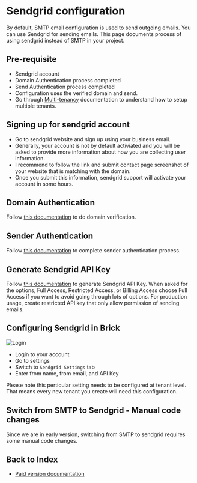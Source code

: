 # Sendgrid configuration
By default, SMTP email configuration is used to send outgoing emails. You can use Sendgrid for sending emails. This page documents process of using sendgrid instead of SMTP in your project.

## Pre-requisite
- Sendgrid account
- Domain Authentication process completed
- Send Authentication process completed
- Configuration uses the verified domain and send.
- Go through [Multi-tenancy](./multi-tenancy.md) documentation to understand how to setup multiple tenants.

## Signing up for sendgrid account
- Go to sendgrid website and sign up using your business email.
- Generally, your account is not by default activiated and you will be asked to provide more information about how you are collecting user information.
- I recommend to follow the link and submit contact page screenshot of your website that is matching with the domain. 
- Once you submit this information, sendgrid support will activate your account in some hours.

## Domain Authentication
Follow [this documentation](https://www.twilio.com/docs/sendgrid/ui/account-and-settings/how-to-set-up-domain-authentication) to do domain verification.

## Sender Authentication
Follow [this documentation](https://www.twilio.com/docs/sendgrid/glossary/sender-authentication) to complete sender authentication process.

## Generate Sendgrid API Key
Follow [this documentation](https://www.twilio.com/docs/sendgrid/ui/account-and-settings/api-keys) to generate Sendgrid API Key. When asked for the options, Full Access, Restricted Access, or Billing Access choose Full Access if you want to avoid going through lots of options. For production usage, create restricted API key that only allow permission of sending emails.

## Configuring Sendgrid in Brick
![Login](/images/3-Sendgrid.gif "Sendgrid Configuration")

- Login to your account
- Go to settings
- Switch to `Sendgrid Settings` tab
- Enter from name, from email, and API Key

Please note this perticular setting needs to be configured at tenant level. That means every new tenant you create will need this configuration.

## Switch from SMTP to Sendgrid - Manual code changes
Since we are in early version, switching from SMTP to sendgrid requires some manual code changes. 

## Back to Index
- [Paid version documentation](./brick.md)